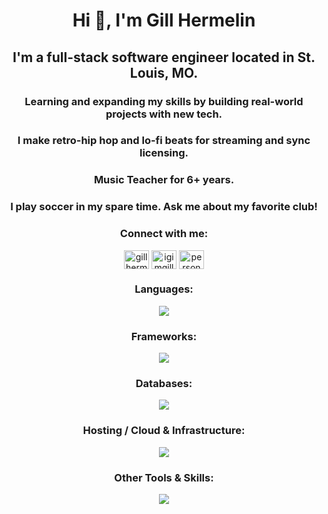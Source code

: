 <h1 align="center">Hi 👋, I'm Gill Hermelin</h1>
<h2 align="center">I'm a full-stack software engineer located in St. Louis, MO.</h2>
<h3 align="center">Learning and expanding my skills by building real-world projects with new tech.</h3>
<h3 align="center">I make retro-hip hop and lo-fi beats for streaming and sync licensing.</h3>
<h3 align="center">Music Teacher for 6+ years.</h3>
<h3 align="center">I play soccer in my spare time. Ask me about my favorite club!</h3>
<h3 align="center">Connect with me:</h3>
<p align="center">
<a href="https://www.linkedin.com/in/gillty/" target="blank"><img align="center" src="https://raw.githubusercontent.com/rahuldkjain/github-profile-readme-generator/master/src/images/icons/Social/linked-in-alt.svg" alt="gill hermelin" height="30" width="40" /></a>
<a href="https://instagram.com/igimgillty" target="blank"><img align="center" src="https://raw.githubusercontent.com/rahuldkjain/github-profile-readme-generator/master/src/images/icons/Social/instagram.svg" alt="igimgillty" height="30" width="40" /></a>
 <a href="https://gillhermelin.com" target="blank"><img align="center" src="https://api.iconify.design/ion:globe-outline.svg?color=%232196F3" alt="personal website" height="30" width="40" /></a>
</p>

<h3 align="center">Languages:</h3>
<p align="center">
 <a href="https://skillicons.dev">
    <img src="https://skillicons.dev/icons?i=html,css,javascript,typescript,python,graphql" />
  </a>
</p>
<h3 align="center">Frameworks:</h3>
<p align="center">
 <a href="https://skillicons.dev">
    <img src="https://skillicons.dev/icons?i=react,nextjs,nodejs,expressjs,fastapi,vite,jest,tailwind,styledcomponents,pytorch" />
  </a>
</p>
<h3 align="center">Databases:</h3>
<p align="center">
 <a href="https://skillicons.dev">
    <img src="https://skillicons.dev/icons?i=mongodb,mysql" />
  </a>
</p>
<h3 align="center">Hosting / Cloud & Infrastructure:</h3>
<p align="center">
 <a href="https://skillicons.dev">
    <img src="https://skillicons.dev/icons?i=aws,nginx,googlecloud,ubuntu" />
  </a>
</p>
<h3 align="center">Other Tools & Skills:</h3>
<p align="center">
 <a href="https://skillicons.dev">
    <img src="https://skillicons.dev/icons?i=graphql,ai,git,github,githubactions,figma,postman,vscode,npm" />
  </a>
</p>
